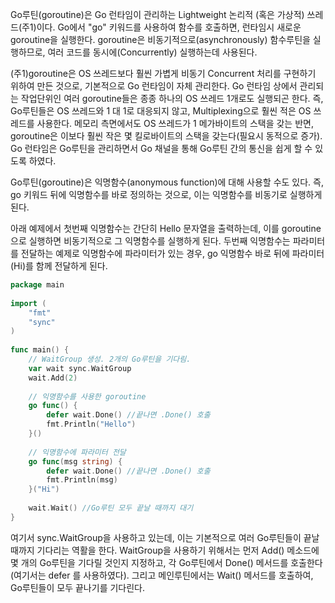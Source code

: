 Go루틴(goroutine)은 Go 런타임이 관리하는 Lightweight 논리적 (혹은 가상적) 쓰레드(주1)이다. Go에서 "go" 키워드를 사용하여 함수를 호출하면, 런타임시 새로운 goroutine을 실행한다. goroutine은 비동기적으로(asynchronously) 함수루틴을 실행하므로, 여러 코드를 동시에(Concurrently) 실행하는데 사용된다.

(주1)goroutine은 OS 쓰레드보다 훨씬 가볍게 비동기 Concurrent 처리를 구현하기 위하여 만든 것으로, 기본적으로 Go 런타임이 자체 관리한다. Go 런타임 상에서 관리되는 작업단위인 여러 goroutine들은 종종 하나의 OS 쓰레드 1개로도 실행되곤 한다. 즉, Go루틴들은 OS 쓰레드와 1 대 1로 대응되지 않고, Multiplexing으로 훨씬 적은 OS 쓰레드를 사용한다. 메모리 측면에서도 OS 쓰레드가 1 메가바이트의 스택을 갖는 반면, goroutine은 이보다 훨씬 작은 몇 킬로바이트의 스택을 갖는다(필요시 동적으로 증가). Go 런타임은 Go루틴을 관리하면서 Go 채널을 통해 Go루틴 간의 통신을 쉽게 할 수 있도록 하였다.

Go루틴(goroutine)은 익명함수(anonymous function)에 대해 사용할 수도 있다. 즉, go 키워드 뒤에 익명함수를 바로 정의하는 것으로, 이는 익명함수를 비동기로 실행하게 된다.


아래 예제에서 첫번째 익명함수는 간단히 Hello 문자열을 출력하는데, 이를 goroutine으로 실행하면 비동기적으로 그 익명함수를 실행하게 된다. 두번째 익명함수는 파라미터를 전달하는 예제로 익명함수에 파라미터가 있는 경우, go 익명함수 바로 뒤에 파라미터(Hi)를 함께 전달하게 된다.
```go
package main
 
import (
    "fmt"
    "sync"
)
 
func main() {
    // WaitGroup 생성. 2개의 Go루틴을 기다림.
    var wait sync.WaitGroup
    wait.Add(2)
 
    // 익명함수를 사용한 goroutine
    go func() {
        defer wait.Done() //끝나면 .Done() 호출
        fmt.Println("Hello")
    }()
 
    // 익명함수에 파라미터 전달
    go func(msg string) {
        defer wait.Done() //끝나면 .Done() 호출
        fmt.Println(msg)
    }("Hi")
 
    wait.Wait() //Go루틴 모두 끝날 때까지 대기
}
```
여기서 sync.WaitGroup을 사용하고 있는데, 이는 기본적으로 여러 Go루틴들이 끝날 때까지 기다리는 역활을 한다. WaitGroup을 사용하기 위해서는 먼저 Add() 메소드에 몇 개의 Go루틴을 기다릴 것인지 지정하고, 각 Go루틴에서 Done() 메서드를 호출한다 (여기서는 defer 를 사용하였다). 그리고 메인루틴에서는 Wait() 메서드를 호출하여, Go루틴들이 모두 끝나기를 기다린다.

